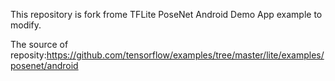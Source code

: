 This repository is fork frome TFLite PoseNet Android Demo App example to modify.

The source of reposity:https://github.com/tensorflow/examples/tree/master/lite/examples/posenet/android


